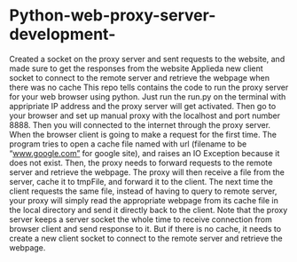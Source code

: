 # Python-web-proxy-server-development-
 Created a socket on the proxy server and sent requests to the website, and made sure to get the responses from the website
Applieda new client socket to connect to the remote server and retrieve the webpage when there was no cache
This repo tells contains the code to run the proxy server for your web browser using python. Just run the run.py on the terminal with appripriate IP address and the proxy server will get activated. Then go to your browser and set up manual proxy with the localhost and port number 8888. Then you will connected to the internet through the proxy server. When the browser client is going to make a request for the first time. The program tries to open a cache file named with url (filename to be “www.google.com” for google site), and raises an IO Exception because it does not exist. Then, the proxy needs to forward requests to the remote server and retrieve the webpage. The proxy will then receive a file from the server, cache it to tmpFile, and forward it to the client. The next time the client requests the same file, instead of having to query to remote server, your proxy will simply read the appropriate webpage from its cache file in the local directory and send it directly back to the client. Note that the proxy server keeps a server socket the whole time to receive connection from browser client and send response to it. But if there is no cache, it needs to create a new client socket to connect to the remote server and retrieve the webpage.
